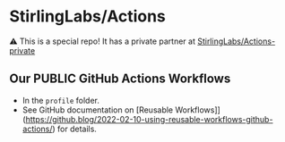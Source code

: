 # StirlingLabs/Actions

⚠️ This is a special repo!  It has a private partner at [StirlingLabs/Actions-private](https://github.com/StirlingLabs/Actions-private)


## Our **PUBLIC** GitHub Actions Workflows

- In the `profile` folder. 
- See GitHub documentation on [Reusable Workflows]](https://github.blog/2022-02-10-using-reusable-workflows-github-actions/) for details.
